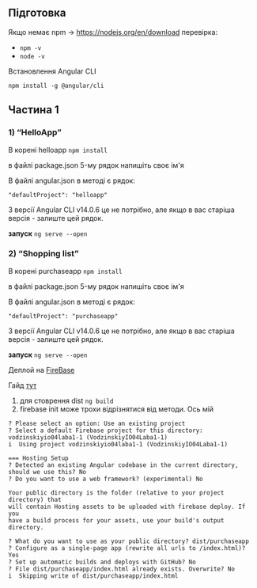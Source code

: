 ## Підготовка

Якщо немає npm -> https://nodejs.org/en/download
перевірка: 
- ```npm -v```
- ```node -v``` 

Встановлення Angular CLI

```npm install -g @angular/cli```

##  Частина 1

### 1) “HelloApp”

В корені helloapp ```npm install```

в файлі package.json 5-му рядок напишіть своє ім'я 

В файлі angular.json в методі є рядок:

``` "defaultProject": "helloapp"  ```

З версії Angular CLI v14.0.6 це не потрібно, але якщо в вас старіша версія - залиште цей рядок.

**запуск** ```ng serve --open```

### 2) “Shopping list”

В корені purchaseapp ```npm install```

в файлі package.json 5-му рядок напишіть своє ім'я 

В файлі angular.json в методі є рядок:

``` "defaultProject": "purchaseapp"  ```

З версії Angular CLI v14.0.6 це не потрібно, але якщо в вас старіша версія - залиште цей рядок.

**запуск** ```ng serve --open```

Деплой на [FireBase](https://firebase.google.com/)

Гайд [тут](https://drive.google.com/drive/folders/1l1bSN39wDRPEJdiSkTyg2FFH7HJ9xbKR)


1) для стоврення dist ```ng build```
2) firebase init може трохи відрізнятися від методи. Ось мій
```
? Please select an option: Use an existing project
? Select a default Firebase project for this directory: vodzinskiyio04laba1-1 (VodzinskiyIO04Laba1-1)
i  Using project vodzinskiyio04laba1-1 (VodzinskiyIO04Laba1-1)

=== Hosting Setup
? Detected an existing Angular codebase in the current directory, should we use this? No
? Do you want to use a web framework? (experimental) No

Your public directory is the folder (relative to your project directory) that
will contain Hosting assets to be uploaded with firebase deploy. If you
have a build process for your assets, use your build's output directory.

? What do you want to use as your public directory? dist/purchaseapp
? Configure as a single-page app (rewrite all urls to /index.html)? Yes
? Set up automatic builds and deploys with GitHub? No
? File dist/purchaseapp/index.html already exists. Overwrite? No
i  Skipping write of dist/purchaseapp/index.html
```

